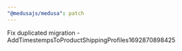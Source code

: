 ```yaml
---
"@medusajs/medusa": patch
---
```


Fix duplicated migration - AddTimestempsToProductShippingProfiles1692870898425
